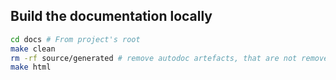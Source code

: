 ## Build the documentation locally

```bash
cd docs # From project's root
make clean
rm -rf source/generated # remove autodoc artefacts, that are not removed by `make clean`
make html
```

